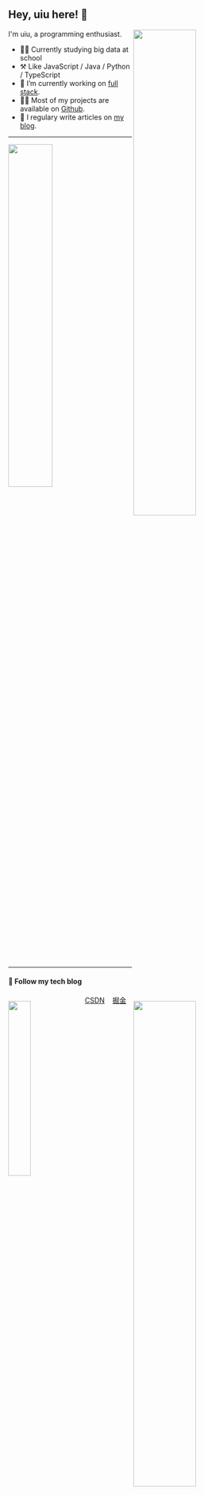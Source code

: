 
## Hey, uiu here! :wave:

[<img align="right" width="50%" src="https://github-readme-stats.vercel.app/api?username=uiuing&count_private=true&show_icons=true&hide=issues" draggable="false">]("#")

I'm uiu, a programming enthusiast.

-   👨‍🎓 Currently studying big data at school
-   ⚒️ Like JavaScript / Java / Python / TypeScript
-   🔭 I’m currently working on <a href="https://www.w3schools.com/whatis/whatis_fullstack.asp" target="_blank">full stack</a>.
-   👨‍💻 Most of my projects are available on <a href="https://github.com/uiuing" target="_blank">Github</a>.
-   📝 I regulary write articles on <a href="https://uiuing.blog.csdn.net/" target="_blank">my blog</a>.

---



 [<img align="right" width="50%" src="https://github-readme-streak-stats.herokuapp.com/?user=uiuing" draggable="false">]("#")


[<img   width="42%" src="https://github-readme-stats.vercel.app/api/top-langs/?username=uiuing&layout=compact&hide=css,html" draggable="false">]("#")


---

 

<img align="left" width="30%" src="https://user-images.githubusercontent.com/73827386/155535171-41d4c49e-c4b7-435a-bc5d-7a3c8a883cb5.png" draggable="false">

#### 🌟 **Follow my tech blog**

<a href="https://uiuing.blog.csdn.net" target="_blank">CSDN</a> &nbsp;&nbsp; <a href="https://juejin.cn/user/4037839851890990" target="_blank">掘金</a>

<a href="https://uiuing.blog.csdn.net" target="_blank"></a>







